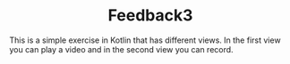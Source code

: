 <h1 align="center" id="title">Feedback3</h1>

<p id="description">This is a simple exercise in Kotlin that has different views. In the first view you can play a video and in the second view you can record.</p>

